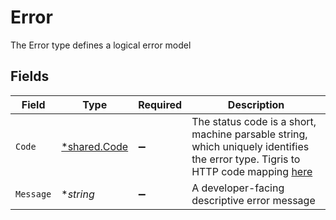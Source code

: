 # Error

The Error type defines a logical error model


## Fields

| Field                                                                                                                                                   | Type                                                                                                                                                    | Required                                                                                                                                                | Description                                                                                                                                             |
| ------------------------------------------------------------------------------------------------------------------------------------------------------- | ------------------------------------------------------------------------------------------------------------------------------------------------------- | ------------------------------------------------------------------------------------------------------------------------------------------------------- | ------------------------------------------------------------------------------------------------------------------------------------------------------- |
| `Code`                                                                                                                                                  | [*shared.Code](../../../pkg/models/shared/code.md)                                                                                                      | :heavy_minus_sign:                                                                                                                                      | The status code is a short, machine parsable string, which uniquely identifies the error type. Tigris to HTTP code mapping [here](/reference/http-code) |
| `Message`                                                                                                                                               | **string*                                                                                                                                               | :heavy_minus_sign:                                                                                                                                      | A developer-facing descriptive error message                                                                                                            |